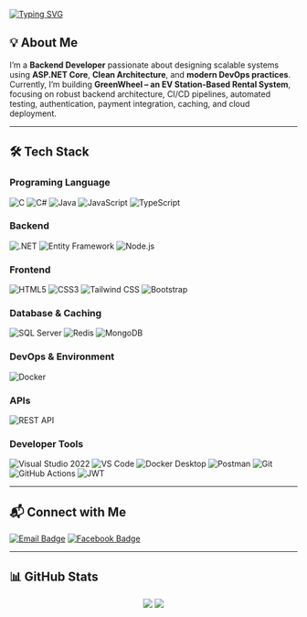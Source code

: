 [![Typing SVG](https://readme-typing-svg.herokuapp.com?font=Fira+Code&pause=1000&color=00a63e&width=450&lines=Hi+There!+👋:I'm+Mavil;I+am+a+Software+Developer;Welcom+to+my+github)](https://git.io/typing-svg)

## 💡 About Me

I’m a **Backend Developer** passionate about designing scalable systems using **ASP.NET Core**, **Clean Architecture**, and **modern DevOps practices**.  
Currently, I’m building **GreenWheel – an EV Station-Based Rental System**, focusing on robust backend architecture, CI/CD pipelines, automated testing, authentication, payment integration, caching, and cloud deployment.

---

## 🛠️ Tech Stack

### Programing Language

![C](https://img.shields.io/badge/C-A8B9CC?style=for-the-badge&logo=c&logoColor=white&logoSize=30)
![C#](https://img.shields.io/badge/C%23-239120?style=for-the-badge&logo=csharp&logoColor=white&logoSize=30)
![Java](https://img.shields.io/badge/Java-E76F00?style=for-the-badge&logo=java&logoColor=white&logoSize=30)
![JavaScript](https://img.shields.io/badge/JavaScript-F7DF1E?style=for-the-badge&logo=javascript&logoColor=black&logoSize=30)
![TypeScript](https://img.shields.io/badge/TypeScript-3178C6?style=for-the-badge&logo=typescript&logoColor=white&logoSize=30)

### Backend

![.NET](https://img.shields.io/badge/.NET-512BD4?style=for-the-badge&logo=dotnet&logoColor=white&logoSize=30)
![Entity Framework](https://img.shields.io/badge/Entity%20Framework-512BD4?style=for-the-badge&logo=dotnet&logoColor=white&logoSize=30)
![Node.js](https://img.shields.io/badge/Node.js-339933?style=for-the-badge&logo=node.js&logoColor=white&logoSize=30)

### Frontend

![HTML5](https://img.shields.io/badge/HTML5-E34F26?style=for-the-badge&logo=html5&logoColor=white&logoSize=30)
![CSS3](https://img.shields.io/badge/CSS3-1572B6?style=for-the-badge&logo=css3&logoColor=white&logoSize=30)
![Tailwind CSS](https://img.shields.io/badge/Tailwind%20CSS-06B6D4?style=for-the-badge&logo=tailwindcss&logoColor=white&logoSize=30)
![Bootstrap](https://img.shields.io/badge/Bootstrap-7952B3?style=for-the-badge&logo=bootstrap&logoColor=white&logoSize=30)

### Database & Caching

![SQL Server](https://img.shields.io/badge/SQL%20Server-CC2927?style=for-the-badge&logo=microsoftsqlserver&logoColor=white&logoSize=30)
![Redis](https://img.shields.io/badge/Redis-DC382D?style=for-the-badge&logo=redis&logoColor=white&logoSize=30)
![MongoDB](https://img.shields.io/badge/MongoDB-47A248?style=for-the-badge&logo=mongodb&logoColor=white&logoSize=30)

### DevOps & Environment

![Docker](https://img.shields.io/badge/Docker-2496ED?style=for-the-badge&logo=docker&logoColor=white&logoSize=30)

### APIs

![REST API](https://img.shields.io/badge/REST%20API-0052CC?style=for-the-badge&logo=postman&logoColor=white&logoSize=30)

### Developer Tools

<p align="left">

![Visual Studio 2022](https://img.shields.io/badge/Visual%20Studio-5C2D91?style=for-the-badge&logo=visualstudio&logoColor=white&logoSize=30)
![VS Code](https://img.shields.io/badge/VS%20Code-007ACC?style=for-the-badge&logo=visualstudiocode&logoColor=white&logoSize=30)
![Docker Desktop](https://img.shields.io/badge/Docker%20Desktop-2496ED?style=for-the-badge&logo=docker&logoColor=white&logoSize=30)
![Postman](https://img.shields.io/badge/Postman-FF6C37?style=for-the-badge&logo=postman&logoColor=white&logoSize=30)
![Git](https://img.shields.io/badge/Git-F05032?style=for-the-badge&logo=git&logoColor=white&logoSize=30)
![GitHub Actions](https://img.shields.io/badge/GitHub%20Actions-2088FF?style=for-the-badge&logo=githubactions&logoColor=white&logoSize=30)
![JWT](https://img.shields.io/badge/JWT-000000?style=for-the-badge&logo=jsonwebtokens&logoColor=white&logoSize=30)

</p>

---

## 📬 Connect with Me

<p align="left">
  <a href="mailto:hoangduyle.work@gmail.com"><img src="https://img.shields.io/badge/EMAIL-EA4335?style=for-the-badge&logo=gmail&logoColor=white" alt="Email Badge"/></a> <a href="https://www.facebook.com/codeInMine.21"><img src="https://img.shields.io/badge/FACEBOOK-1877F2?style=for-the-badge&logo=facebook&logoColor=white" alt="Facebook Badge"/></a>
</p>

---

## 📊 GitHub Stats

<p align="center">
  <!-- GitHub Stats -->
  <img src="https://github-readme-stats.vercel.app/api?username=mavil-chudomirovich&show_icons=true&theme=tokyonight" />
  <!-- Most Used Languages -->
  <img src="https://github-readme-stats.vercel.app/api/top-langs/?username=mavil-chudomirovich&layout=compact&theme=tokyonight&langs_count=8" />
</p>
